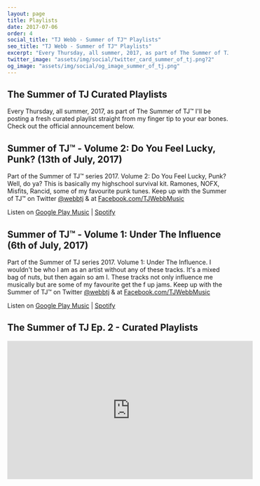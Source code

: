 ```yaml
---
layout: page
title: Playlists
date: 2017-07-06
order: 4
social_title: "TJ Webb - Summer of TJ™ Playlists"
seo_title: "TJ Webb - Summer of TJ™ Playlists"
excerpt: "Every Thursday, all summer, 2017, as part of The Summer of TJ™ I'll be posting a fresh curated playlist straight from my finger tip to your ear bones. Check out the official announcement."
twitter_image: "assets/img/social/twitter_card_summer_of_tj.png?2"
og_image: "assets/img/social/og_image_summer_of_tj.png"
---
```


## The Summer of TJ Curated Playlists
Every Thursday, all summer, 2017, as part of The Summer of TJ™ I'll be posting a
fresh curated playlist straight from my finger tip to your ear bones. Check out
the official announcement below.

## Summer of TJ™ - Volume 2: Do You Feel Lucky, Punk? (13th of July, 2017)
Part of the Summer of TJ™ series 2017. Volume 2: Do You Feel Lucky, Punk? Well,
do ya? This is basically my highschool survival kit. Ramones, NOFX, Misfits,
Rancid, some of my favourite punk tunes. Keep up with the Summer of TJ™ on
Twitter [@webbtj](http://twitter.com/webbtj) & at
[Facebook.com/TJWebbMusic](http://facebook.com/TJWebbMusic)

Listen on [Google Play Music](https://play.google.com/music/playlist/AMaBXyl76IaaRq1XMicNTvCRg2QtR38_CHJ22J7tKDGAWj-d8vR8wgsQfN5eOJOcYPX9GwSEfQoha930s0PS5BYqRrN9Vidvgg%3D%3D) |
[Spotify](https://open.spotify.com/user/webbtj/playlist/7u23n2K8Y9qYeE5FxE2Wst)

## Summer of TJ™ - Volume 1: Under The Influence (6th of July, 2017)
Part of the Summer of TJ series 2017. Volume 1: Under The Influence.
I wouldn't be who I am as an artist without any of these tracks. It's a mixed
bag of nuts, but then again so am I. These tracks not only influence me
musically but are some of my favourite get the f up jams. Keep up with the
Summer of TJ™ on Twitter [@webbtj](http://twitter.com/webbtj) & at
[Facebook.com/TJWebbMusic](http://facebook.com/TJWebbMusic)

Listen on [Google Play Music](https://play.google.com/music/playlist/AMaBXylsG5y9dOikjLaqSKGJdx3gNL5qGcL-eRd0yKgMWmvBzp-_AerWFfoP5JrXJgf_RUOYMwJmGxu2Pk0FYqujdpi-fOkSTw%3D%3D) |
[Spotify](https://open.spotify.com/user/webbtj/playlist/0LbnxB6RsDiTtqr4aY1DdA)

## The Summer of TJ Ep. 2 - Curated Playlists
<iframe width="560" height="315" src="https://www.youtube.com/embed/zw670b0-tnQ" frameborder="0" allowfullscreen></iframe>
